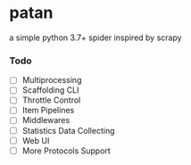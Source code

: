 # patan
a simple python 3.7+ spider inspired by scrapy

### Todo

- [ ] Multiprocessing
- [ ] Scaffolding CLI 
- [ ] Throttle Control
- [ ] Item Pipelines
- [ ] Middlewares
- [ ] Statistics Data Collecting
- [ ] Web UI
- [ ] More Protocols Support
